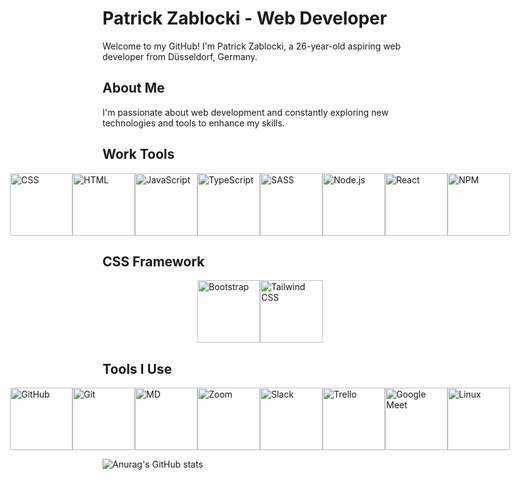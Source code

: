 # Patrick Zablocki - Web Developer

Welcome to my GitHub! I'm Patrick Zablocki, a 26-year-old aspiring web developer from Düsseldorf, Germany.

## About Me

I'm passionate about web development and constantly exploring new technologies and tools to enhance my skills.

## Work Tools

<div style="display: flex; justify-content: center;">
  <img src="https://camo.githubusercontent.com/e531a79257b93921f8b58efa952eb049ceb2672bcf57bd666165476261c145a8/68747470733a2f2f736b696c6c69636f6e732e6465762f69636f6e733f693d637373" alt="CSS" width="100" height="100" style="object-fit: cover;">
  <img src="https://camo.githubusercontent.com/4c31cabd8b3aa138d55adcf0a5415e5f71f38f4f5eb0ef7312ef675077834b8d/68747470733a2f2f736b696c6c69636f6e732e6465762f69636f6e733f693d68746d6c" alt="HTML" width="100" height="100";">
  <img src="https://camo.githubusercontent.com/83332cff730c24fb7829ea5ff814d2629572848a0881cf9a60222ef296263782/68747470733a2f2f736b696c6c69636f6e732e6465762f69636f6e733f693d6a73" alt="JavaScript" width="100" height="100";">
  <img src="https://camo.githubusercontent.com/34597c8135ed2d68f6dead5b7565c74d77946f6b199f7472661d54677c58a24a/68747470733a2f2f736b696c6c69636f6e732e6465762f69636f6e733f693d7473" alt="TypeScript" width="100" height="100";">
  <img src="https://camo.githubusercontent.com/39a4393b0cef3c2b09b4e57ea2b8ba02b3f6af3c628943378d517d79f3f076ff/68747470733a2f2f736b696c6c69636f6e732e6465762f69636f6e733f693d73617373" alt="SASS" width="100" height="100";">
  <img src="https://camo.githubusercontent.com/7d2502981f54a67b821893f32f9ae04884c4ae47bafe9dd26ae43563398cd599/68747470733a2f2f736b696c6c69636f6e732e6465762f69636f6e733f693d6e6f64656a73" alt="Node.js" width="100" height="100";">
  <img src="https://camo.githubusercontent.com/aed5f69c00ea3fd8c8bc70b89d236efae340eb3024526fd11bcba51c80c4aa40/68747470733a2f2f63646e2e6a7364656c6976722e6e65742f67682f64657669636f6e732f64657669636f6e2f69636f6e732f72656163742f72656163742d6f726967696e616c2e737667" alt="React" width="100" height="100";">
  <img src="https://camo.githubusercontent.com/ceb1cf84ef4729e7a2f0414c57c47ac8563ed1c43fd10475a5d706f6b0f76896/68747470733a2f2f63646e2e6a7364656c6976722e6e65742f67682f64657669636f6e732f64657669636f6e2f69636f6e732f6e706d2f6e706d2d6f726967696e616c2d776f72646d61726b2e737667" alt="NPM" width="100" height="100";">
</div>

## CSS Framework

<div style="display: flex; justify-content: center;">
  <img src="https://camo.githubusercontent.com/c2a1c48be1091ce6a771794bf0b3bc45b58e5ce1531810e48cea88a7bae4c121/68747470733a2f2f736b696c6c69636f6e732e6465762f69636f6e733f693d626f6f747374726170" alt="Bootstrap" width="100" height="100";">
  <img src="https://camo.githubusercontent.com/90821127892b2ab8fed54a30b62e3875250c25b0ff2b0466eade956773d27126/68747470733a2f2f736b696c6c69636f6e732e6465762f69636f6e733f693d7461696c77696e64" alt="Tailwind CSS" width="100" height="100";">
</div>

## Tools I Use

<div style="display: flex; justify-content: center;">
  <img src="https://camo.githubusercontent.com/a3e65c4a887a1abb4fdb1cf11771df9db7ea20f3d5aa683c51999899613bb8a5/68747470733a2f2f736b696c6c69636f6e732e6465762f69636f6e733f693d676974687562" alt="GitHub" width="100" height="100";">
  <img src="https://camo.githubusercontent.com/97355a4f48ed3fe5d9763f1d151b4b9716c0e444461c9b54512042336886ba7e/68747470733a2f2f736b696c6c69636f6e732e6465762f69636f6e733f693d676974" alt="Git" width="100" height="100";">
  <img src="https://camo.githubusercontent.com/9c08c5270a54c499c16c5b6c890bab665514c7165193003d5c12decf06f058d9/68747470733a2f2f736b696c6c69636f6e732e6465762f69636f6e733f693d6d64" alt="MD" width="100" height="100";">
  <img src="https://seeklogo.com/images/Z/zoom-fondo-blanco-vertical-logo-F819E1C283-seeklogo.com.png" alt="Zoom" width="100" height="100";">
  <img src="https://upload.wikimedia.org/wikipedia/commons/thumb/d/d5/Slack_icon_2019.svg/2048px-Slack_icon_2019.svg.png" alt="Slack" width="100" height="100";">
  <img src="https://1000logos.net/wp-content/uploads/2021/05/Trello-Logo-2011.png" alt="Trello" width="100" height="100";">
  <img src="https://download.logo.wine/logo/Google_Meet/Google_Meet-Logo.wine.png" alt="Google Meet" width="100" height="100";">
  <img src="https://1000logos.net/wp-content/uploads/2017/03/LINUX-LOGO.png" alt="Linux" width="100" height="100";">
</div>



![Anurag's GitHub stats](https://github-readme-stats.vercel.app/api?username=PatrickZablocki&theme=midnight-purple)

